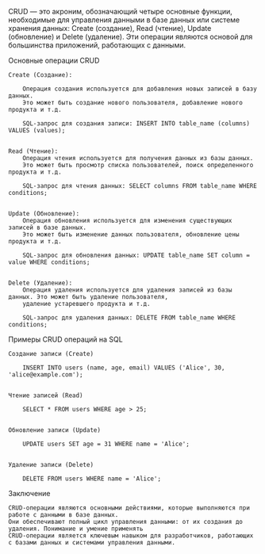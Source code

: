 
CRUD — это акроним, обозначающий четыре основные функции, необходимые для управления данными
в базе данных или системе хранения данных: Create (создание), Read (чтение), Update (обновление) и Delete (удаление).
Эти операции являются основой для большинства приложений, работающих с данными.


Основные операции CRUD

    Create (Создание):

        Операция создания используется для добавления новых записей в базу данных. 
        Это может быть создание нового пользователя, добавление нового продукта и т.д.

        SQL-запрос для создания записи: INSERT INTO table_name (columns) VALUES (values);


    Read (Чтение):
        Операция чтения используется для получения данных из базы данных.
        Это может быть просмотр списка пользователей, поиск определенного продукта и т.д.

        SQL-запрос для чтения данных: SELECT columns FROM table_name WHERE conditions;


    Update (Обновление):
        Операция обновления используется для изменения существующих записей в базе данных.
        Это может быть изменение данных пользователя, обновление цены продукта и т.д.

        SQL-запрос для обновления данных: UPDATE table_name SET column = value WHERE conditions;


    Delete (Удаление):
        Операция удаления используется для удаления записей из базы данных. Это может быть удаление пользователя,
        удаление устаревшего продукта и т.д.

        SQL-запрос для удаления данных: DELETE FROM table_name WHERE conditions;


Примеры CRUD операций на SQL

    Создание записи (Create)

        INSERT INTO users (name, age, email) VALUES ('Alice', 30, 'alice@example.com');


    Чтение записей (Read)

        SELECT * FROM users WHERE age > 25;


    Обновление записи (Update)

        UPDATE users SET age = 31 WHERE name = 'Alice';


    Удаление записи (Delete)

        DELETE FROM users WHERE name = 'Alice';


Заключение

    CRUD-операции являются основными действиями, которые выполняются при работе с данными в базе данных. 
    Они обеспечивают полный цикл управления данными: от их создания до удаления. Понимание и умение применять 
    CRUD-операции является ключевым навыком для разработчиков, работающих с базами данных и системами управления данными.


